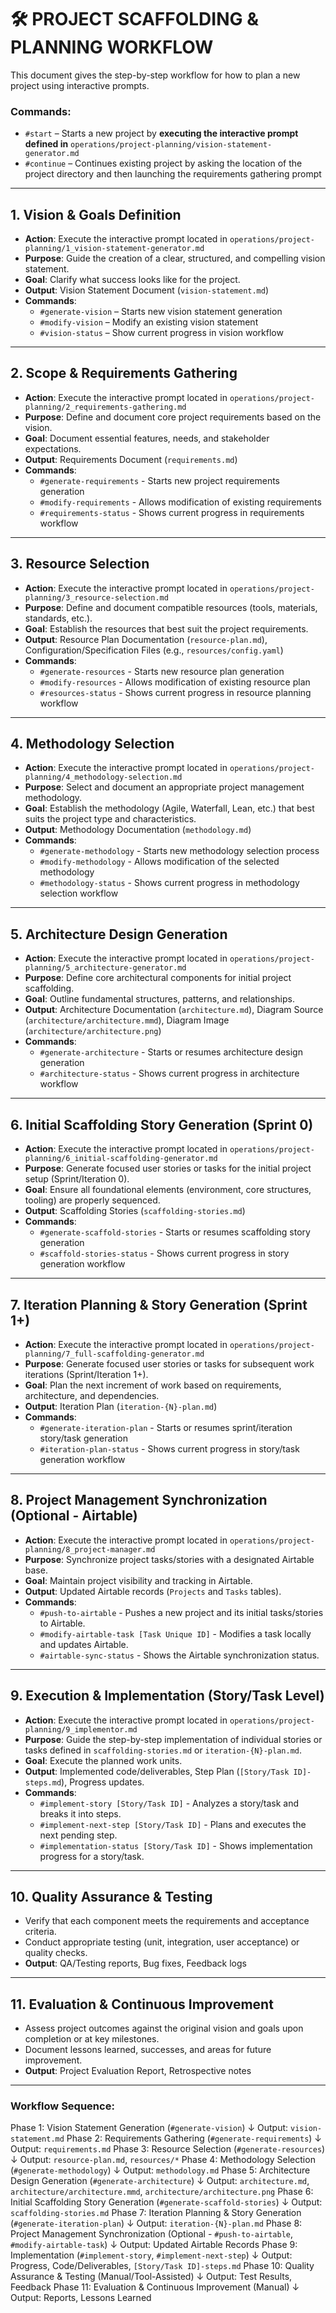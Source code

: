 # 🛠️ PROJECT SCAFFOLDING & PLANNING WORKFLOW

This document gives the step-by-step workflow for how to plan a new project using interactive prompts.

### Commands:
- `#start` – Starts a new project by **executing the interactive prompt defined in** `operations/project-planning/vision-statement-generator.md`
- `#continue` – Continues existing project by asking the location of the project directory and then launching the requirements gathering prompt  
---

## 1. Vision & Goals Definition
- **Action**: Execute the interactive prompt located in `operations/project-planning/1_vision-statement-generator.md`
- **Purpose**: Guide the creation of a clear, structured, and compelling vision statement.
- **Goal**: Clarify what success looks like for the project.
- **Output**: Vision Statement Document (`vision-statement.md`)
- **Commands**:
  - `#generate-vision` – Starts new vision statement generation
  - `#modify-vision` – Modify an existing vision statement
  - `#vision-status` – Show current progress in vision workflow

---

## 2. Scope & Requirements Gathering
- **Action**: Execute the interactive prompt located in `operations/project-planning/2_requirements-gathering.md`
- **Purpose**: Define and document core project requirements based on the vision.
- **Goal**: Document essential features, needs, and stakeholder expectations.
- **Output**: Requirements Document (`requirements.md`)
- **Commands**:
  - `#generate-requirements` - Starts new project requirements generation
  - `#modify-requirements` - Allows modification of existing requirements
  - `#requirements-status` - Shows current progress in requirements workflow

---

## 3. Resource Selection
- **Action**: Execute the interactive prompt located in `operations/project-planning/3_resource-selection.md`
- **Purpose**: Define and document compatible resources (tools, materials, standards, etc.).
- **Goal**: Establish the resources that best suit the project requirements.
- **Output**: Resource Plan Documentation (`resource-plan.md`), Configuration/Specification Files (e.g., `resources/config.yaml`)
- **Commands**:
  - `#generate-resources` - Starts new resource plan generation
  - `#modify-resources` - Allows modification of existing resource plan
  - `#resources-status` - Shows current progress in resource planning workflow

---

## 4. Methodology Selection
- **Action**: Execute the interactive prompt located in `operations/project-planning/4_methodology-selection.md`
- **Purpose**: Select and document an appropriate project management methodology.
- **Goal**: Establish the methodology (Agile, Waterfall, Lean, etc.) that best suits the project type and characteristics.
- **Output**: Methodology Documentation (`methodology.md`)
- **Commands**:
  - `#generate-methodology` - Starts new methodology selection process
  - `#modify-methodology` - Allows modification of the selected methodology
  - `#methodology-status` - Shows current progress in methodology selection workflow

---

## 5. Architecture Design Generation
- **Action**: Execute the interactive prompt located in `operations/project-planning/5_architecture-generator.md`
- **Purpose**: Define core architectural components for initial project scaffolding.
- **Goal**: Outline fundamental structures, patterns, and relationships.
- **Output**: Architecture Documentation (`architecture.md`), Diagram Source (`architecture/architecture.mmd`), Diagram Image (`architecture/architecture.png`)
- **Commands**:
  - `#generate-architecture` - Starts or resumes architecture design generation
  - `#architecture-status` - Shows current progress in architecture workflow

---

## 6. Initial Scaffolding Story Generation (Sprint 0)
- **Action**: Execute the interactive prompt located in `operations/project-planning/6_initial-scaffolding-generator.md`
- **Purpose**: Generate focused user stories or tasks for the initial project setup (Sprint/Iteration 0).
- **Goal**: Ensure all foundational elements (environment, core structures, tooling) are properly sequenced.
- **Output**: Scaffolding Stories (`scaffolding-stories.md`)
- **Commands**:
  - `#generate-scaffold-stories` - Starts or resumes scaffolding story generation
  - `#scaffold-stories-status` - Shows current progress in story generation workflow

---

## 7. Iteration Planning & Story Generation (Sprint 1+)
- **Action**: Execute the interactive prompt located in `operations/project-planning/7_full-scaffolding-generator.md`
- **Purpose**: Generate focused user stories or tasks for subsequent work iterations (Sprint/Iteration 1+).
- **Goal**: Plan the next increment of work based on requirements, architecture, and dependencies.
- **Output**: Iteration Plan (`iteration-{N}-plan.md`)
- **Commands**:
  - `#generate-iteration-plan` - Starts or resumes sprint/iteration story/task generation
  - `#iteration-plan-status` - Shows current progress in story/task generation workflow

---

## 8. Project Management Synchronization (Optional - Airtable)
- **Action**: Execute the interactive prompt located in `operations/project-planning/8_project-manager.md`
- **Purpose**: Synchronize project tasks/stories with a designated Airtable base.
- **Goal**: Maintain project visibility and tracking in Airtable.
- **Output**: Updated Airtable records (`Projects` and `Tasks` tables).
- **Commands**:
  - `#push-to-airtable` - Pushes a new project and its initial tasks/stories to Airtable.
  - `#modify-airtable-task [Task Unique ID]` - Modifies a task locally and updates Airtable.
  - `#airtable-sync-status` - Shows the Airtable synchronization status.

---

## 9. Execution & Implementation (Story/Task Level)
- **Action**: Execute the interactive prompt located in `operations/project-planning/9_implementor.md`
- **Purpose**: Guide the step-by-step implementation of individual stories or tasks defined in `scaffolding-stories.md` or `iteration-{N}-plan.md`.
- **Goal**: Execute the planned work units.
- **Output**: Implemented code/deliverables, Step Plan (`[Story/Task ID]-steps.md`), Progress updates.
- **Commands**:
  - `#implement-story [Story/Task ID]` - Analyzes a story/task and breaks it into steps.
  - `#implement-next-step [Story/Task ID]` - Plans and executes the next pending step.
  - `#implementation-status [Story/Task ID]` - Shows implementation progress for a story/task.

---

## 10. Quality Assurance & Testing
- Verify that each component meets the requirements and acceptance criteria.
- Conduct appropriate testing (unit, integration, user acceptance) or quality checks.
- **Output**: QA/Testing reports, Bug fixes, Feedback logs

---

## 11. Evaluation & Continuous Improvement
- Assess project outcomes against the original vision and goals upon completion or at key milestones.
- Document lessons learned, successes, and areas for future improvement.
- **Output**: Project Evaluation Report, Retrospective notes

---

### Workflow Sequence:

Phase 1: Vision Statement Generation (`#generate-vision`)
↓ Output: `vision-statement.md`
Phase 2: Requirements Gathering (`#generate-requirements`)
↓ Output: `requirements.md`
Phase 3: Resource Selection (`#generate-resources`)
↓ Output: `resource-plan.md`, `resources/*`
Phase 4: Methodology Selection (`#generate-methodology`)
↓ Output: `methodology.md`
Phase 5: Architecture Design Generation (`#generate-architecture`)
↓ Output: `architecture.md`, `architecture/architecture.mmd`, `architecture/architecture.png`
Phase 6: Initial Scaffolding Story Generation (`#generate-scaffold-stories`)
↓ Output: `scaffolding-stories.md`
Phase 7: Iteration Planning & Story Generation (`#generate-iteration-plan`)
↓ Output: `iteration-{N}-plan.md`
Phase 8: Project Management Synchronization (Optional - `#push-to-airtable`, `#modify-airtable-task`)
↓ Output: Updated Airtable Records
Phase 9: Implementation (`#implement-story`, `#implement-next-step`)
↓ Output: Progress, Code/Deliverables, `[Story/Task ID]-steps.md`
Phase 10: Quality Assurance & Testing (Manual/Tool-Assisted)
↓ Output: Test Results, Feedback
Phase 11: Evaluation & Continuous Improvement (Manual)
↓ Output: Reports, Lessons Learned